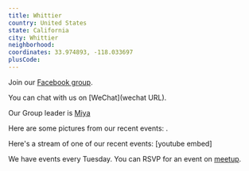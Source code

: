 ```yaml
---
title: Whittier
country: United States
state: California
city: Whittier
neighborhood: 
coordinates: 33.974893, -118.033697
plusCode:
---
```

Join our [Facebook group](https://www.facebook.com/groups/free.code.camp.whittier).

You can chat with us on [WeChat](wechat URL).

Our Group leader is [Miya](freecodecamp.org/miya)

Here are some pictures from our recent events:
![]().

Here's a stream of one of our recent events:
[youtube embed]

We have events every Tuesday. You can RSVP for an event on [meetup](meetupurl).
